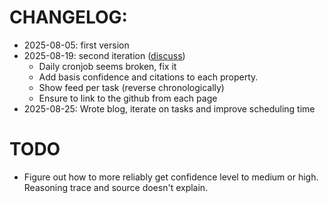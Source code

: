 # CHANGELOG:

- 2025-08-05: first version
- 2025-08-19: second iteration ([discuss](https://x.com/janwilmake/status/1957705885767331987))
  - Daily cronjob seems broken, fix it
  - Add basis confidence and citations to each property.
  - Show feed per task (reverse chronologically)
  - Ensure to link to the github from each page
- 2025-08-25: Wrote blog, iterate on tasks and improve scheduling time

# TODO

- Figure out how to more reliably get confidence level to medium or high. Reasoning trace and source doesn't explain.
